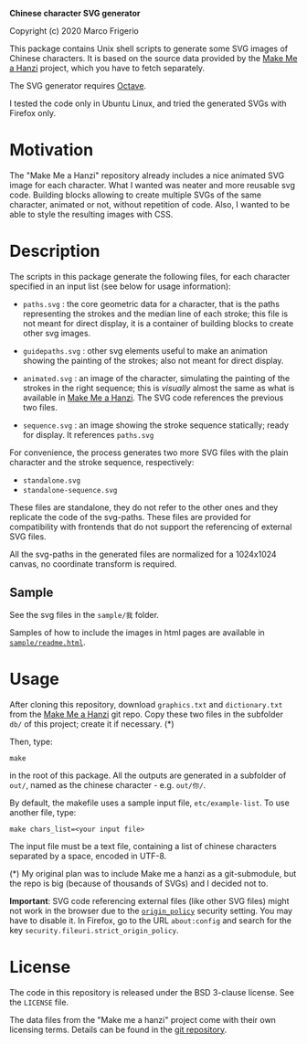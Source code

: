 **Chinese character SVG generator**

Copyright (c) 2020 Marco Frigerio

This package contains Unix shell scripts to generate some SVG images of
Chinese characters. It is based on the source data provided by the [Make Me a
Hanzi][ahanzi] project, which you have to fetch separately.

The SVG generator requires [Octave](https://www.gnu.org/software/octave/).

I tested the code only in Ubuntu Linux, and tried the generated SVGs with
Firefox only.


# Motivation

The "Make Me a Hanzi" repository already includes a nice animated SVG image for
each character. What I wanted was neater and more reusable svg code.
Building blocks allowing to create multiple SVGs of the same character, animated
or not, without repetition of code. Also, I wanted to be able to style the
resulting images with CSS.

# Description

The scripts in this package generate the following files, for each character
specified in an input list (see below for usage information):

- `paths.svg` : the core geometric data for a character, that is the paths
  representing the strokes and the median line of each stroke; this file is not
  meant for direct display, it is a container of building blocks to create
  other svg images.

- `guidepaths.svg` : other svg elements useful to make an animation showing
  the painting of the strokes; also not meant for direct display.

- `animated.svg` : an image of the character, simulating the painting of the
  strokes in the right sequence; this is _visually_ almost the same as what is
  available in [Make Me a Hanzi][ahanzi].
  The SVG code references the previous two files.

- `sequence.svg` : an image showing the stroke sequence statically; ready for
  display. It references `paths.svg`

For convenience, the process generates two more SVG files with the plain
character and the stroke sequence, respectively:

- `standalone.svg`
- `standalone-sequence.svg`

These files are standalone, they do not refer to the other ones and they
replicate the code of the svg-paths. These files are provided for compatibility
with frontends that do not support the referencing of external SVG files.

All the svg-paths in the generated files are normalized for a 1024x1024 canvas,
no coordinate transform is required.

## Sample
See the svg files in the `sample/我` folder.

Samples of how to include the images in html pages are available in
[`sample/readme.html`](sample/readme.html).

# Usage
After cloning this repository, download `graphics.txt` and `dictionary.txt` from
the [Make Me a Hanzi][ahanzi] git repo. Copy these two files in the subfolder
`db/` of this project; create it if necessary. (*)

Then, type:
```
make
```
in the root of this package. All the outputs are generated in a subfolder of
`out/`, named as the chinese character - e.g. `out/你/`.

By default, the makefile uses a sample input file, `etc/example-list`. To
use another file, type:

`make chars_list=<your input file>`

The input file must be a text file, containing a list of chinese characters
separated by a space, encoded in UTF-8.

(*)  My original plan was to include
Make me a hanzi as a git-submodule, but the repo is big (because of thousands
of SVGs) and I decided not to.

**Important**: SVG code referencing external files (like other SVG files) might
not work in the browser due to the
[`origin_policy`](http://kb.mozillazine.org/Security.fileuri.strict_origin_policy)
security setting.
You may have to disable it. In Firefox, go to the URL `about:config` and search
for the key `security.fileuri.strict_origin_policy`.


# License
The code in this repository is released under the BSD 3-clause license. See the
`LICENSE` file.

The data files from the "Make me a hanzi" project come with their own licensing
terms. Details can be found in the [git repository][ahanzi].

[ahanzi]: https://github.com/skishore/makemeahanzi

